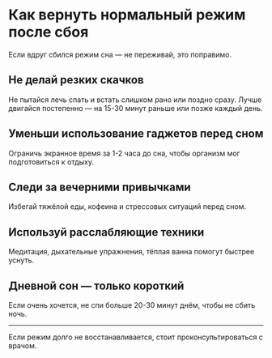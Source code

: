 # Как вернуть нормальный режим после сбоя

Если вдруг сбился режим сна — не переживай, это поправимо.

## Не делай резких скачков

Не пытайся лечь спать и встать слишком рано или поздно сразу. Лучше двигайся постепенно — на 15-30 минут раньше или позже каждый день.

## Уменьши использование гаджетов перед сном

Ограничь экранное время за 1-2 часа до сна, чтобы организм мог подготовиться к отдыху.

## Следи за вечерними привычками

Избегай тяжёлой еды, кофеина и стрессовых ситуаций перед сном.

## Используй расслабляющие техники

Медитация, дыхательные упражнения, тёплая ванна помогут быстрее уснуть.

## Дневной сон — только короткий

Если очень хочется, не спи больше 20-30 минут днём, чтобы не сбить ночь.

---

Если режим долго не восстанавливается, стоит проконсультироваться с врачом.

